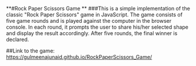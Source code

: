 **#Rock Paper Scissors Game
**
###This is a simple implementation of the classic "Rock Paper Scissors" game in JavaScript. The game consists of five game rounds and is played against the computer
in the browser console. 
In each round, it prompts the user to share his/her selected shape and display the result accordingly. After five rounds, the final winner is declared.

##Link to the game:
https://gulmeenajunaid.github.io/RockPaperScissors_Game/

